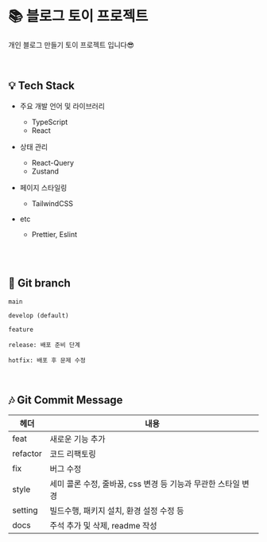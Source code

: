 # 📚 블로그 토이 프로젝트

개인 블로그 만들기 토이 프로젝트 입니다😎

<br>

## 💡 Tech Stack

- 주요 개발 언어 및 라이브러리
  - TypeScript
  - React
- 상태 관리

  - React-Query
  - Zustand
    
- 페이지 스타일링

  - TailwindCSS

- etc
  - Prettier, Eslint

<br>
<br>

## 🚀 Git branch

```
main

develop (default)

feature

release: 배포 준비 단계

hotfix: 배포 후 문제 수정
```

<br>

## 🎶 Git Commit Message

| 헤더     | 내용                                                          |
| -------- | ------------------------------------------------------------- |
| feat     | 새로운 기능 추가                                              |
| refactor | 코드 리팩토링                                                 |
| fix      | 버그 수정                                                     |
| style    | 세미 콜론 수정, 줄바꿈, css 변경 등 기능과 무관한 스타일 변경 |
| setting  | 빌드수행, 패키지 설치, 환경 설정 수정 등                      |
| docs     | 주석 추가 및 삭제, readme 작성                                |